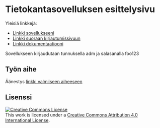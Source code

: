 # Tietokantasovelluksen esittelysivu

Yleisiä linkkejä:

* [Linkki sovellukseeni](https://rikukali.users.cs.helsinki.fi/leiska)
* [Linkki suoraan kirjautumissivuun](https://rikukali.users.cs.helsinki.fi/leiska/login)
* [Linkki dokumentaatiooni](https://github.com/rrrkkk/Tsoha-Bootstrap/blob/master/doc/dokumentaatio.pdf)

Sovellukseen kirjaudutaan tunnuksella adm ja salasanalla foo123

## Työn aihe

Äänestys [linkki valmiiseen aiheeseen](http://advancedkittenry.github.io/suunnittelu_ja_tyoymparisto/aiheet/Aanestys.html)

## Lisenssi

<a rel="license" href="http://creativecommons.org/licenses/by/4.0/"><img alt="Creative Commons License" style="border-width:0" src="https://i.creativecommons.org/l/by/4.0/88x31.png" /></a><br />This work is licensed under a <a rel="license" href="http://creativecommons.org/licenses/by/4.0/">Creative Commons Attribution 4.0 International License</a>.
